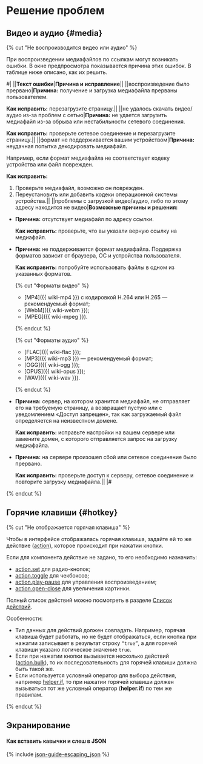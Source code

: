 # Решение проблем

## Видео и аудио {#media}

{% cut "Не воспроизводится видео или аудио" %}

При воспроизведении медиафайлов по ссылкам могут возникать ошибки. В окне предпросмотра показывается причина этих ошибок. В таблице ниже описано, как их решить.

#|
||**Текст ошибки**|**Причина и исправление**||
||воспроизведение было прервано|**Причина:** получение и загрузка медиафайла прерваны пользователем.

**Как исправить:** перезагрузите страницу.||
||не удалось скачать видео/аудио из-за проблем с сетью|**Причина:** не удается загрузить медиафайл из-за обрыва или нестабильности сетевого соединения.

**Как исправить:** проверьте сетевое соединение и перезагрузите страницу.||
||формат не поддерживается вашим устройством|**Причина:** неудачная попытка декодировать медиафайл.

Например, если формат медиафайла не соответствует кодеку устройства или файл поврежден.

**Как исправить:**
1. Проверьте медиафайл, возможно он поврежден.
1. Переустановить или добавить кодеки операционной системы устройства.||
||проблемы с загрузкой видео/аудио, либо по этому адресу находится не видео|**Возможные причины и решения:**
- **Причина:** отсутствует медиафайл по адресу ссылки.

  **Как исправить:** проверьте, что вы указали верную ссылку на медиафайл.

- **Причина:** не поддерживается формат медиафайла. Поддержка форматов зависит от браузера, ОС и устройства пользователя.

  **Как исправить:** попробуйте использовать файлы в одном из указанных форматов.
  
  {% cut "Форматы видео" %}

    - [MP4]({{ wiki-mp4 }}) с кодировкой H.264 или H.265 — рекомендуемый формат;
    - [WebM]({{ wiki-webm }});
    - [MPEG]({{ wiki-mpeg }}).

  {% endcut %}

  {% cut "Форматы аудио" %}

    - [FLAC]({{ wiki-flac }});
    - [MP3]({{ wiki-mp3 }}) — рекомендуемый формат;
    - [OGG]({{ wiki-ogg }});
    - [OPUS]({{ wiki-opus }});
    - [WAV]({{ wiki-wav }}).
  
  {% endcut %}
  
- **Причина:** сервер, на котором хранится медиафайл, не отправляет его на требуемую страницу, а возвращает пустую или с уведомлением «Доступ запрещен», так как загружаемый файл определяется на неизвестном домене.

  **Как исправить:** исправьте настройки на вашем сервере или замените домен, с которого отправляется запрос на загрузку медиафайла.

- **Причина:** на сервере произошел сбой или сетевое соединение было прервано.

  **Как исправить:** проверьте доступ к серверу, сетевое соединение и повторите загрузку медиафайла.||
|#

{% endcut %}

## Горячие клавиши {#hotkey}

{% cut "Не отображается горячая клавиша" %}

Чтобы в интерфейсе отображалась горячая клавиша, задайте ей то же действие ([action](../reference/actions.md)), которое происходит при нажатии кнопки.

Если для компонента действие не задано, то его необходимо назначить:
- [action.set](../reference/action.set.md) для радио-кнопок;
- [action.toggle](../reference/action.toggle.md) для чекбоксов;
- [action.play-pause](../reference/action.play-pause.md) для управления воспроизведением;
- [action.open-close](../reference/action.open-close.md) для увеличения картинки.

Полный список действий можно посмотреть в разделе [Список действий](../reference/actions.md).

Особенности:

- Тип данных для действий должен совпадать. Например, горячая клавиша будет работать, но не будет отображаться, если кнопка при нажатии записывает в результат строку `“true”`, а для горячей клавиши указано логическое значение `true`.
- Если при нажатии кнопки вызывается несколько действий ([action.bulk](../reference/action.bulk.md)), то их последовательность для горячей клавиши должна быть такой же.
- Если используется условный оператор для выбора действия, например [helper.if](../reference/helper.if.md), то при нажатии горячей клавиши должен вызываться тот же условный оператор (**helper.if**) по тем же правилам.

{% endcut %}

## Экранирование

#### Как вставить кавычки и слеш в JSON

{% include [json-guide-escaping_json](../_includes/quickstart/id-json-guide/escaping_json.md) %}
